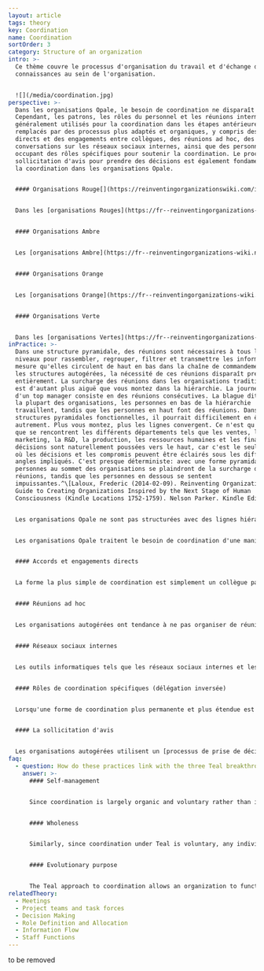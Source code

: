 ```yaml
---
layout: article
tags: theory
key: Coordination
name: Coordination
sortOrder: 3
category: Structure of an organization
intro: >-
  Ce thème couvre le processus d'organisation du travail et d'échange de
  connaissances au sein de l'organisation.


  ![](/media/coordination.jpg)
perspective: >-
  Dans les organisations Opale, le besoin de coordination ne disparaît pas.
  Cependant, les patrons, les rôles du personnel et les réunions interminables
  généralement utilisés pour la coordination dans les étapes antérieures sont
  remplacés par des processus plus adaptés et organiques, y compris des accords
  directs et des engagements entre collègues, des réunions ad hoc, des
  conversations sur les réseaux sociaux internes, ainsi que des personnes
  occupant des rôles spécifiques pour soutenir la coordination. Le processus de
  sollicitation d'avis pour prendre des décisions est également fondamental pour
  la coordination dans les organisations Opale.


  #### Organisations Rouge[](https://reinventingorganizationswiki.com/index.php?title=Coordination&action=edit&section=2 "\<span>\<span>\</span>\<span>\<span>Red\</span>\</span>\</span> Organizations")


  Dans les [organisations Rouges](https://fr--reinventingorganizations-wiki.netlify.app/theory/red-organizations/), la coordination se fait de manière ad hoc et est intrinsèquement fusionnée avec le pouvoir : la coordination est généralement limitée à la capacité du patron à la faire respecter.


  #### Organisations Ambre


  Les [organisations Ambre](https://fr--reinventingorganizations-wiki.netlify.app/theory/amber-paradigm-and-organizations/) s'efforcent de maintenir l'ordre et la prévisibilité. La coordination passe principalement par des processus formalisés auxquels tout le monde adhère. La nature statique des organisations Ambre signifie qu'il y a peu de besoin perçu de coordonner les actions au-delà des processus déjà établis.


  #### Organisations Orange


  Les [organisations Orange](https://fr--reinventingorganizations-wiki.netlify.app/theory/orange-paradigm-and-organizations/) s'appuient sur l'innovation et l'optimisation continue pour être compétitives. Cela signifie un besoin accru de coordination entre les unités. Les principaux moyens de coordination sont les réunions, une structure décisionnelle hiérarchique et la création de rôles pour les collaborateurs. Les réunions, en particulier, tentent de puiser dans l'intelligence du groupe. Il y a des réunions d'équipe régulières, fixes - souvent hebdomadaires - à tous les niveaux de l'organisation ainsi que de nombreuses réunions de projet et réunions transversales sur des initiatives spécifiques.


  #### Organisations Verte


  Dans les [organisations Vertes](https://fr--reinventingorganizations-wiki.netlify.app/theory/green-paradigm-and-organizations/), la coordination prend souvent du temps car la culture de ces organisations a tendance à être plus sensible aux sentiments des gens. On passe beaucoup de temps à amener des points de vue potentiellement opposés à un consensus. Cette approche égalitaire peut conduire à des réunions extrêmement longues et à un manque de prise de décision efficace. En conséquence, les collègues ressentent parfois le besoin de revenir aux jeux de pouvoir en coulisse pour faire bouger les choses.
inPractice: >-
  Dans une structure pyramidale, des réunions sont nécessaires à tous les
  niveaux pour rassembler, regrouper, filtrer et transmettre les informations à
  mesure qu'elles circulent de haut en bas dans la chaîne de commandement. Dans
  les structures autogérées, la nécessité de ces réunions disparaît presque
  entièrement. La surcharge des réunions dans les organisations traditionnelles
  est d'autant plus aiguë que vous montez dans la hiérarchie. La journée type
  d'un top manager consiste en des réunions consécutives. La blague dit que dans
  la plupart des organisations, les personnes en bas de la hiérarchie
  travaillent, tandis que les personnes en haut font des réunions. Dans les
  structures pyramidales fonctionnelles, il pourrait difficilement en être
  autrement. Plus vous montez, plus les lignes convergent. Ce n'est qu'au sommet
  que se rencontrent les différents départements tels que les ventes, le
  marketing, la R&D, la production, les ressources humaines et les finances. Les
  décisions sont naturellement poussées vers le haut, car c'est le seul endroit
  où les décisions et les compromis peuvent être éclairés sous les différents
  angles impliqués. C'est presque déterministe: avec une forme pyramidale, les
  personnes au sommet des organisations se plaindront de la surcharge des
  réunions, tandis que les personnes en dessous se sentent
  impuissantes.^\[Laloux, Frederic (2014-02-09). Reinventing Organizations: A
  Guide to Creating Organizations Inspired by the Next Stage of Human
  Consciousness (Kindle Locations 1752-1759). Nelson Parker. Kindle Edition.]


  Les organisations Opale ne sont pas structurées avec des lignes hiérarchiques fixes qui s'empilent en une pyramide, mais souvent en petites équipes autonomes. Comment alors les collègues coordonnent-ils les actions entre les équipes? Qu'est-ce qui empêche l'organisation de se désintégrer?


  Les organisations Opale traitent le besoin de coordination d'une manière plutôt simple : la forme suit la fonction. Lorsqu'un problème ou une opportunité se présente, une réunion ad hoc est organisée. Lorsqu'une forme de coordination plus permanente est nécessaire, un rôle spécifique peut être créé. Par exemple, dans une usine, les équipes peuvent créer un rôle pour partager les meilleures pratiques, pour réaliser des achats en commun ou pour gérer l'administration de la paie. Ces rôles sont créés dans un processus de délégation inversée: les équipes délèguent des tâches de coordination à une personne extérieure à l'équipe. Cette personne n'a pas le pouvoir d'imposer des décisions ou des règles à l'équipe. Lorsque la coordination n'est plus nécessaire, le rôle disparaît. Rien de tout cela ne nécessite l'approbation d'en haut. Les choses se passent de manière organique. Les réunions et les rôles dans les structures autogérées émergent spontanément; ils existent tant qu'ils ajoutent de la valeur à l'écosystème.^\[Laloux, Frederic (2014-02-09). Reinventing Organizations: A Guide to Creating Organizations Inspired by the Next Stage of Human Consciousness (Kindle Locations 1810-1814). Nelson Parker. Kindle Edition.]


  #### Accords et engagements directs


  La forme la plus simple de coordination est simplement un collègue parlant avec un autre collègue - quels que soient leur rôle et leur place dans l'organisation. En l'absence de structures hiérarchiques, aucun collègue n'est hors limites. Aucun supérieur n'a besoin d'être informé lorsqu'un collègue souhaite contacter un autre collègue.


  #### Réunions ad hoc


  Les organisations autogérées ont tendance à ne pas organiser de réunions fixes et récurrentes pour se coordonner entre les équipes. Les réunions sont convoquées de manière ad hoc lorsque quelqu'un sent qu'un besoin est apparu.


  #### Réseaux sociaux internes


  Les outils informatiques tels que les réseaux sociaux internes et les référentiels de connaissances peuvent jouer un rôle essentiel en évitant les structures inutiles et en pilotant l'échange et la coordination des connaissances (en particulier lorsque les entreprises s'agrandissent et que les personnes sont réparties sur différents sites).


  #### Rôles de coordination spécifiques (délégation inversée)


  Lorsqu'une forme de coordination plus permanente et plus étendue est nécessaire, un rôle spécifique peut être créé pour aider à assurer la coordination. Par exemple, dans une usine, les équipes pourraient créer un rôle pour partager les meilleures pratiques, pour réaliser des achats en commun ou pour gérer l'administration de la paie. De tels rôles sont créés dans un processus de délégation inversée: les équipes délèguent des tâches de coordination qui ont du sens à se produire en dehors de l'équipe, et la personne qui remplit le rôle n'a pas le pouvoir d'imposer l'utilisation de ses services, décisions ou règles à l'équipe. Lorsque la coordination n'est plus nécessaire, le rôle disparaît naturellement.


  #### La sollicitation d'avis


  Les organisations autogérées utilisent un [processus de prise de décision](https://fr--reinventingorganizations-wiki.netlify.app/theory/decision-making/) (souvent appelé «sollicitation d'avis») qui transcende les mécanismes descendants ou consensuels plus traditionnels. La sollicitation d'avis est un puissant mécanisme quotidien de coordination des actions dans les organisations autogérées. Lorsqu'une collègue s'adresse à d'autres collègues pour partager sa proposition et écouter leurs avis, elle crée en fait une coordination. Lorsqu'elle informe plus tard ses collègues de la décision finale, la coordination a déjà eu lieu. Le processus d'avis est au cœur de la coordination dans les organisations opale.
faq:
  - question: How do these practices link with the three Teal breakthroughs?
    answer: >-
      #### Self-management


      Since coordination is largely organic and voluntary rather than imposed through hierarchy, these practices support the Teal breakthrough of self-management.


      #### Wholeness


      Similarly, since coordination under Teal is voluntary, any individual is free to promote coordination of efforts in a way that he or she sees fit and that meshes with his or her talents and interests.


      #### Evolutionary purpose


      The Teal approach to coordination allows an organization to function as a living system with its own sense for direction. Employees are coordinated as all their actions are guided by listening to the organization’s purpose. Trust in the collective intelligence of the system does away, in many cases, with the need for a master plan.
relatedTheory:
  - Meetings
  - Project teams and task forces
  - Decision Making
  - Role Definition and Allocation
  - Information Flow
  - Staff Functions
---
```

to be removed